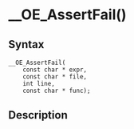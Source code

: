 # __OE_AssertFail()



## Syntax

    __OE_AssertFail(
        const char * expr,
        const char * file,
        int line,
        const char * func);
## Description 

